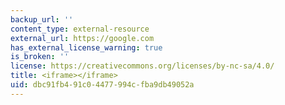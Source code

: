 ```yaml
---
backup_url: ''
content_type: external-resource
external_url: https://google.com
has_external_license_warning: true
is_broken: ''
license: https://creativecommons.org/licenses/by-nc-sa/4.0/
title: <iframe></iframe>
uid: dbc91fb4-91c0-4477-994c-fba9db49052a
---
```

